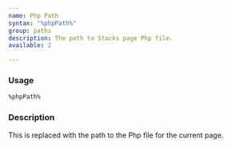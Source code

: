 ```yaml
---
name: Php Path
syntax: "%phpPath%"
group: paths
description: The path to Stacks page Php file.
available: 2

---
```




### Usage

```html
%phpPath%
```



### Description


This is replaced with the path to the Php file for the current page.

